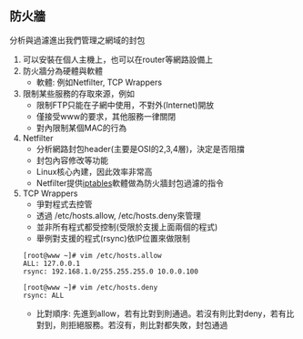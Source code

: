 ## 防火牆
分析與過濾進出我們管理之網域的封包  
1. 可以安裝在個人主機上，也可以在router等網路設備上
2. 防火牆分為硬體與軟體
    * 軟體: 例如Netfilter, TCP Wrappers
3. 限制某些服務的存取來源，例如  
    * 限制FTP只能在子網中使用，不對外(Internet)開放  
    * 僅接受www的要求，其他服務一律關閉  
    * 對內限制某個MAC的行為
4. Netfilter
    * 分析網路封包header(主要是OSI的2,3,4層)，決定是否阻擋
    * 封包內容修改等功能
    * Linux核心內建，因此效率非常高
    * Netfilter提供[iptables](iptables.md)軟體做為防火牆封包過濾的指令
5. TCP Wrappers
    * 爭對程式去控管
    * 透過 /etc/hosts.allow, /etc/hosts.deny來管理
    * 並非所有程式都受控制(受限於支援上面兩個的程式)
    * 舉例對支援的程式(rsync)依IP位置來做限制
    ```
    [root@www ~]# vim /etc/hosts.allow
    ALL: 127.0.0.1
    rsync: 192.168.1.0/255.255.255.0 10.0.0.100

    [root@www ~]# vim /etc/hosts.deny
    rsync: ALL
    ```  
    * 比對順序: 先進到allow，若有比對到則通過。若沒有則比對deny，若有比對到，則拒絕服務。若沒有，則比對都失敗，封包通過  
